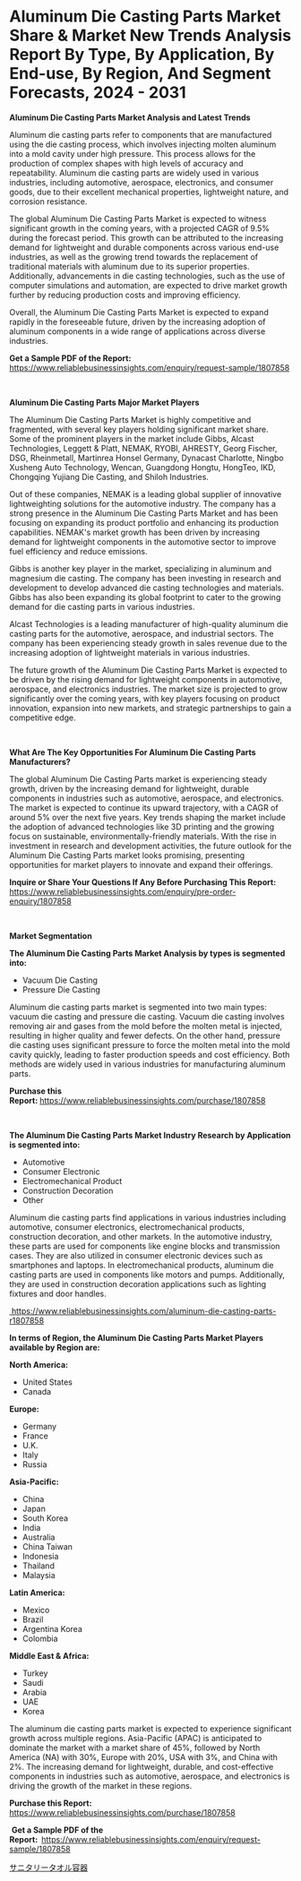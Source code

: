 <p><h1>Aluminum Die Casting Parts Market Share & Market New Trends Analysis Report By Type, By Application, By End-use, By Region, And Segment Forecasts, 2024 - 2031</h1></p><p><strong>Aluminum Die Casting Parts Market Analysis and Latest Trends</strong></p>
<p><p>Aluminum die casting parts refer to components that are manufactured using the die casting process, which involves injecting molten aluminum into a mold cavity under high pressure. This process allows for the production of complex shapes with high levels of accuracy and repeatability. Aluminum die casting parts are widely used in various industries, including automotive, aerospace, electronics, and consumer goods, due to their excellent mechanical properties, lightweight nature, and corrosion resistance.</p><p>The global Aluminum Die Casting Parts Market is expected to witness significant growth in the coming years, with a projected CAGR of 9.5% during the forecast period. This growth can be attributed to the increasing demand for lightweight and durable components across various end-use industries, as well as the growing trend towards the replacement of traditional materials with aluminum due to its superior properties. Additionally, advancements in die casting technologies, such as the use of computer simulations and automation, are expected to drive market growth further by reducing production costs and improving efficiency.</p><p>Overall, the Aluminum Die Casting Parts Market is expected to expand rapidly in the foreseeable future, driven by the increasing adoption of aluminum components in a wide range of applications across diverse industries.</p></p>
<p><strong>Get a Sample PDF of the Report:&nbsp;</strong> <a href="https://www.reliablebusinessinsights.com/enquiry/request-sample/1807858">https://www.reliablebusinessinsights.com/enquiry/request-sample/1807858</a></p>
<p>&nbsp;</p>
<p><strong>Aluminum Die Casting Parts Major Market Players</strong></p>
<p><p>The Aluminum Die Casting Parts Market is highly competitive and fragmented, with several key players holding significant market share. Some of the prominent players in the market include Gibbs, Alcast Technologies, Leggett & Platt, NEMAK, RYOBI, AHRESTY, Georg Fischer, DSG, Rheinmetall, Martinrea Honsel Germany, Dynacast Charlotte, Ningbo Xusheng Auto Technology, Wencan, Guangdong Hongtu, HongTeo, IKD, Chongqing Yujiang Die Casting, and Shiloh Industries.</p><p>Out of these companies, NEMAK is a leading global supplier of innovative lightweighting solutions for the automotive industry. The company has a strong presence in the Aluminum Die Casting Parts Market and has been focusing on expanding its product portfolio and enhancing its production capabilities. NEMAK's market growth has been driven by increasing demand for lightweight components in the automotive sector to improve fuel efficiency and reduce emissions.</p><p>Gibbs is another key player in the market, specializing in aluminum and magnesium die casting. The company has been investing in research and development to develop advanced die casting technologies and materials. Gibbs has also been expanding its global footprint to cater to the growing demand for die casting parts in various industries.</p><p>Alcast Technologies is a leading manufacturer of high-quality aluminum die casting parts for the automotive, aerospace, and industrial sectors. The company has been experiencing steady growth in sales revenue due to the increasing adoption of lightweight materials in various industries.</p><p>The future growth of the Aluminum Die Casting Parts Market is expected to be driven by the rising demand for lightweight components in automotive, aerospace, and electronics industries. The market size is projected to grow significantly over the coming years, with key players focusing on product innovation, expansion into new markets, and strategic partnerships to gain a competitive edge.</p></p>
<p>&nbsp;</p>
<p><strong>What Are The Key Opportunities For Aluminum Die Casting Parts Manufacturers?</strong></p>
<p><p>The global Aluminum Die Casting Parts market is experiencing steady growth, driven by the increasing demand for lightweight, durable components in industries such as automotive, aerospace, and electronics. The market is expected to continue its upward trajectory, with a CAGR of around 5% over the next five years. Key trends shaping the market include the adoption of advanced technologies like 3D printing and the growing focus on sustainable, environmentally-friendly materials. With the rise in investment in research and development activities, the future outlook for the Aluminum Die Casting Parts market looks promising, presenting opportunities for market players to innovate and expand their offerings.</p></p>
<p><strong>Inquire or Share Your Questions If Any Before Purchasing This Report:</strong> <a href="https://www.reliablebusinessinsights.com/enquiry/pre-order-enquiry/1807858">https://www.reliablebusinessinsights.com/enquiry/pre-order-enquiry/1807858</a></p>
<p>&nbsp;</p>
<p><strong>Market Segmentation</strong></p>
<p><strong>The Aluminum Die Casting Parts Market Analysis by types is segmented into:</strong></p>
<p><ul><li>Vacuum Die Casting</li><li>Pressure Die Casting</li></ul></p>
<p><p>Aluminum die casting parts market is segmented into two main types: vacuum die casting and pressure die casting. Vacuum die casting involves removing air and gases from the mold before the molten metal is injected, resulting in higher quality and fewer defects. On the other hand, pressure die casting uses significant pressure to force the molten metal into the mold cavity quickly, leading to faster production speeds and cost efficiency. Both methods are widely used in various industries for manufacturing aluminum parts.</p></p>
<p><strong>Purchase this Report:&nbsp;</strong><a href="https://www.reliablebusinessinsights.com/purchase/1807858">https://www.reliablebusinessinsights.com/purchase/1807858</a></p>
<p>&nbsp;</p>
<p><strong>The Aluminum Die Casting Parts Market Industry Research by Application is segmented into:</strong></p>
<p><ul><li>Automotive</li><li>Consumer Electronic</li><li>Electromechanical Product</li><li>Construction Decoration</li><li>Other</li></ul></p>
<p><p>Aluminum die casting parts find applications in various industries including automotive, consumer electronics, electromechanical products, construction decoration, and other markets. In the automotive industry, these parts are used for components like engine blocks and transmission cases. They are also utilized in consumer electronic devices such as smartphones and laptops. In electromechanical products, aluminum die casting parts are used in components like motors and pumps. Additionally, they are used in construction decoration applications such as lighting fixtures and door handles.</p></p>
<p><a href="https://www.reliablebusinessinsights.com/aluminum-die-casting-parts-r1807858">&nbsp;https://www.reliablebusinessinsights.com/aluminum-die-casting-parts-r1807858</a></p>
<p><strong>In terms of Region, the Aluminum Die Casting Parts Market Players available by Region are:</strong></p>
<p>
    <p> <strong> North America: </strong>
        <ul>
            <li>United States</li>
            <li>Canada</li>
        </ul>
        </p> 
    <p> <strong> Europe: </strong>
        <ul>
            <li>Germany</li>
            <li>France</li>
            <li>U.K.</li>
            <li>Italy</li>
            <li>Russia</li>
        </ul>
        </p> 
    <p> <strong> Asia-Pacific: </strong>
        <ul>
            <li>China</li>
            <li>Japan</li>
            <li>South Korea</li>
            <li>India</li>
            <li>Australia</li>
            <li>China Taiwan</li>
            <li>Indonesia</li>
            <li>Thailand</li>
            <li>Malaysia</li>
        </ul>
        </p> 
    <p> <strong> Latin America: </strong>
        <ul>
            <li>Mexico</li>
            <li>Brazil</li>
            <li>Argentina Korea</li>
            <li>Colombia</li>
        </ul>
        </p> 
    <p> <strong> Middle East & Africa: </strong>
        <ul>
            <li>Turkey</li>
            <li>Saudi</li>
            <li>Arabia</li>
            <li>UAE</li>
            <li>Korea</li>
        </ul>
    </p>
    </p>
<p><p>The aluminum die casting parts market is expected to experience significant growth across multiple regions. Asia-Pacific (APAC) is anticipated to dominate the market with a market share of 45%, followed by North America (NA) with 30%, Europe with 20%, USA with 3%, and China with 2%. The increasing demand for lightweight, durable, and cost-effective components in industries such as automotive, aerospace, and electronics is driving the growth of the market in these regions.</p></p>
<p><strong>Purchase this Report: </strong><a href="https://www.reliablebusinessinsights.com/purchase/1807858">https://www.reliablebusinessinsights.com/purchase/1807858</a></p>
<p>&nbsp;<strong>Get a Sample PDF of the Report:&nbsp;&nbsp;</strong><a href="https://www.reliablebusinessinsights.com/enquiry/request-sample/1807858">https://www.reliablebusinessinsights.com/enquiry/request-sample/1807858</a></p>
<p><strong></strong></p>
<p><p><a href="https://github.com/nemesis2824/Market-Research-Report-List-2/blob/main/4137863141795.md">サニタリータオル容器</a></p></p>